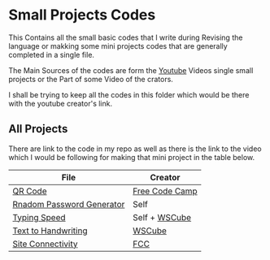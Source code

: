 # Small Projects Codes
This Contains all the small basic codes that I write during Revising the language or makking some mini projects codes that are generally completed in a single file.

The Main Sources of the codes are form the [Youtube](https://youtube.com) Videos single small projects or the Part of some Video of the crators.

I shall be trying to keep all the codes in this folder which would be there with the youtube creator's link.

## All Projects
There are link to the code in my repo as well as there is the link to the video which I would be following for making that mini project in the table below.

<!-- Table for the links -->

| File | Creator |
|------|---------|
| [QR Code](QRCode.py) | [Free Code Camp](https://youtu.be/pdy3nh1tn6I?si=AWNsFRekyhpIAfgr&t=4030) |
| [Rnadom Password Generator](PassGenrator.py) | Self |
| [Typing Speed](TypingSpeed.py) | Self + [WSCube](https://youtu.be/OKuiyX5k6zg?si=6yc2y-41gpUG-EnH&t=5956) |
| [Text to Handwriting](Handwriting.py) | [WSCube](https://youtu.be/OKuiyX5k6zg?si=6yc2y-41gpUG-EnH&t=5956) |
| [Site Connectivity](SiteConnectivity.py) | [FCC](https://youtu.be/pdy3nh1tn6I?si=cNJ8WwBWmFRnbsIH&t=6433) |